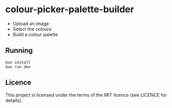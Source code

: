 # colour-picker-palette-builder

- Upload an image
- Select the colours
- Build a colour palette

## Running

```
bun install
bun run dev
```

## Licence

This project is licensed under the terms of the MIT licence (see LICENCE for details).
